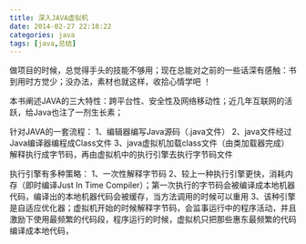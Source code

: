 ```yaml
---
title: 深入JAVA虚拟机
date: 2014-02-27 22:18:22
categories: java
tags: [java,总结]
---
```

做项目的时候，总觉得手头的技能不够用；现在总能对之前的一些话深有感触：书到用时方觉少；没办法，素材也就这样，收拾心情学吧 
！

本书阐述JAVA的三大特性：跨平台性、安全性及网络移动性；近几年互联网的活跃，给Java也注了一剂生长素；

针对JAVA的一套流程：
1、编辑器编写Java源码（.java文件）
2、java文件经过Java编译器编程成Class文件
3、java虚拟机加载class文件（由类加载器完成）解释执行成字节码，再由虚拟机中的执行引擎去执行字节码文件


执行引擎有多种策略：
1、一次性解释字节码 
2、较上一种执行引擎更快，消耗内存（即时编译Just In Time Compiler）；第一次执行的字节码会被编译成本地机器代码，编译出的本地机器代码会被缓存，当方法调用的时候可以重用
3、该种引擎是自适应优化器；虚拟机开始的时候解释字节码，会监事运行中的程序活动，并且激励下使用最频繁的代码段，程序运行的时候，虚拟机只把那些惠东最频繁的代码编译成本地代码，
